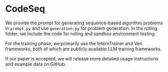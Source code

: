 <!-- # oeis4reason
This is the repository for the paper ****.

(Update a bit every day when free) -->

# CodeSeq
We provide the prompt for generating sequence-based algorithm problems in `prompt.py` and use `generation.py` for problem generation.
In the rolling folder, we include the code for rolling and sandbox environment testing.

For the training phase, we primarily use the InternTrainer and Verl frameworks, both of which are publicly available LLM training frameworks.

If our paper is accepted, we will release more detailed usage instructions and example data on GitHub.
